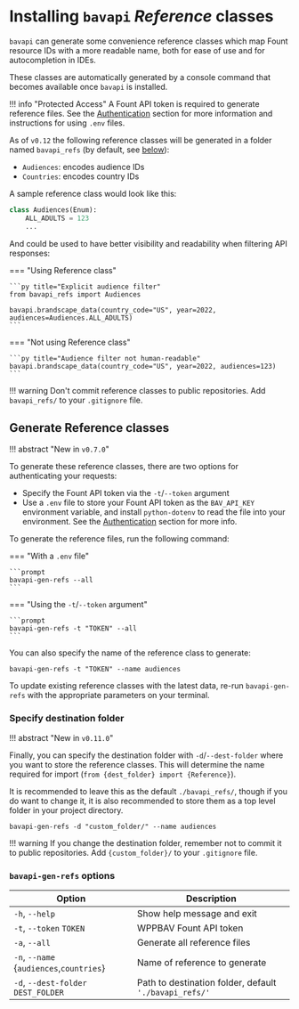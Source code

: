 # Installing `bavapi` *Reference* classes

`bavapi` can generate some convenience reference classes which map Fount resource IDs with a more readable name, both for ease of use and for autocompletion in IDEs.

These classes are automatically generated by a console command that becomes available once `bavapi` is installed.

!!! info "Protected Access"
    A Fount API token is required to generate reference files. See the [Authentication](authentication.md) section for more information and instructions for using `.env` files.

As of `v0.12` the following reference classes will be generated in a folder named `bavapi_refs` (by default, see [below](#specify-destination-folder)):

- `Audiences`: encodes audience IDs
- `Countries`: encodes country IDs

A sample reference class would look like this:

```py
class Audiences(Enum):
    ALL_ADULTS = 123
    ...
```

And could be used to have better visibility and readability when filtering API responses:

=== "Using Reference class"

    ```py title="Explicit audience filter"
    from bavapi_refs import Audiences

    bavapi.brandscape_data(country_code="US", year=2022, audiences=Audiences.ALL_ADULTS)
    ```

=== "Not using Reference class"

    ```py title="Audience filter not human-readable"
    bavapi.brandscape_data(country_code="US", year=2022, audiences=123)
    ```

!!! warning
    Don't commit reference classes to public repositories. Add `bavapi_refs/` to your `.gitignore` file.

## Generate Reference classes

!!! abstract "New in `v0.7.0`"

To generate these reference classes, there are two options for authenticating your requests:

- Specify the Fount API token via the `-t`/`--token` argument
- Use a `.env` file to store your Fount API token as the `BAV_API_KEY` environment variable, and install `python-dotenv` to read the file into your environment. See the [Authentication](authentication.md#recommended-way-to-manage-api-keys) section for more info.

To generate the reference files, run the following command:

=== "With a `.env` file"

    ```prompt
    bavapi-gen-refs --all
    ```

=== "Using the `-t`/`--token` argument"

    ```prompt
    bavapi-gen-refs -t "TOKEN" --all
    ```

You can also specify the name of the reference class to generate:

```prompt
bavapi-gen-refs -t "TOKEN" --name audiences
```

To update existing reference classes with the latest data, re-run `bavapi-gen-refs` with the appropriate parameters on your terminal.

### Specify destination folder

!!! abstract "New in `v0.11.0`"

Finally, you can specify the destination folder with `-d`/`--dest-folder` where you want to store the reference classes. This will determine the name required for import (`from {dest_folder} import {Reference}`).

It is recommended to leave this as the default `./bavapi_refs/`, though if you do want to change it, it is also recommended to store them as a top level folder in your project directory.

```prompt
bavapi-gen-refs -d "custom_folder/" --name audiences
```

!!! warning
    If you change the destination folder, remember not to commit it to public repositories. Add `{custom_folder}/` to your `.gitignore` file.

### `bavapi-gen-refs` options

| Option                                   | Description                                               |
| ---------------------------------------- | --------------------------------------------------------- |
| `-h`, `--help`                           | Show help message and exit                                |
| `-t`, `--token` `TOKEN`                  | WPPBAV Fount API token                                    |
| `-a`, `--all`                            | Generate all reference files                              |
| `-n`, `--name` {`audiences`,`countries`} | Name of reference to generate                             |
| `-d`, `--dest-folder` `DEST_FOLDER`      | Path to destination folder, default `'./bavapi_refs/'` |
